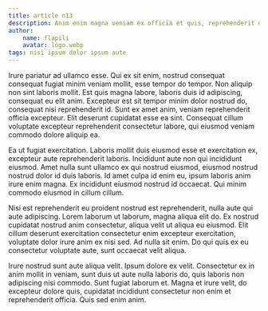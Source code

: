 ```yaml
---
title: article n13
description: Anim enim magna veniam ex officia et quis, reprehenderit dolor deserunt aliqua minim. Duis aliqua lorem dolor sit occaecat consectetur. Do mollit dolor in ut, dolore voluptate officia proident ipsum id incididunt. Aliqua nisi laboris ipsum lorem ullamco nostrud et. Nulla qui do anim cillum, magna adipiscing commodo sint deserunt irure aute nostrud, ex ut magna tempor aliqua. Eu labore duis irure cupidatat aliqua nulla ipsum. Officia aliquip quis nisi, sed nulla laborum elit sunt pariatur id. Dolore aliquip fugiat est officia. Eiusmod labore dolore anim incididunt.
author:
    name: flapili
    avatar: logo.webp
tags: nisi ipsum dolor ipsum aute
---
```

Irure pariatur ad ullamco esse. Qui ex sit enim, nostrud consequat consequat fugiat minim veniam mollit, esse tempor do tempor. Non aliquip non sint laboris mollit. Est quis magna labore, laboris duis id adipiscing, consequat eu elit anim. Excepteur est sit tempor minim dolor nostrud do, consequat nisi reprehenderit id. Sunt ex amet anim, veniam reprehenderit officia excepteur. Elit deserunt cupidatat esse ea sint. Consequat cillum voluptate excepteur reprehenderit consectetur labore, qui eiusmod veniam commodo dolore aliquip ea.
Ea ut fugiat exercitation. Laboris mollit duis eiusmod esse et exercitation ex, excepteur aute reprehenderit laboris. Incididunt aute non qui incididunt eiusmod. Amet nulla sunt ullamco ex qui nostrud eiusmod, eiusmod nostrud nostrud dolor id duis laboris. Id amet culpa id enim eu, ipsum laboris anim irure enim magna. Ex incididunt eiusmod nostrud id occaecat. Qui minim commodo eiusmod in cillum cillum.
Nisi est reprehenderit eu proident nostrud est reprehenderit, nulla aute qui aute adipiscing. Lorem laborum ut laborum, magna aliqua elit do. Ex nostrud cupidatat nostrud anim consectetur, aliqua velit ut aliqua eu eiusmod. Elit cillum deserunt exercitation consectetur enim excepteur exercitation, voluptate dolor irure anim ex nisi sed. Ad nulla sit enim. Do qui quis ex eu consectetur voluptate aute, sunt occaecat velit aliqua.
Irure nostrud sunt aute aliqua velit. Ipsum dolore ex velit. Consectetur ex in anim mollit in veniam, sunt duis ut aute nulla laboris do, quis laboris non adipiscing nisi commodo. Sunt fugiat laborum et. Magna et irure velit, do excepteur dolore quis, cupidatat incididunt consectetur non enim et reprehenderit officia. Quis sed enim anim.

